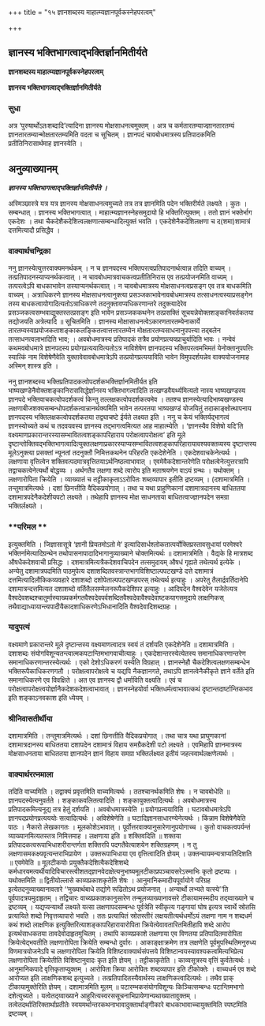 +++
title = "१५ ज्ञानशब्दस्य माहात्म्यज्ञानपूर्वकस्नेहपरत्वम्"

+++


## ज्ञानस्य भक्तिभागत्वाद्भक्तिर्ज्ञानमितीर्यते

**ज्ञानशब्दस्य माहात्म्यज्ञानपूर्वकस्नेहपरत्वम्**

**ज्ञानस्य भक्तिभागत्वाद्भक्तिर्ज्ञानमितीर्यते**

### **सुधा**

अत्र ‘पुरुषार्थोऽतःशब्दादि’त्यादिना ज्ञानस्य मोक्षसाधनत्वमुक्तम् । अत्र च कर्मतारतम्याज्ज्ञानतारतम्यं ज्ञानतारतम्यान्मोक्षतारतम्यमिति वदता च सूचितम् । ज्ञानपदं चावबोधमात्रस्य प्रतिपादकमिति प्रतीतिनिरासार्थमाह ज्ञानस्येति ।

## **अनुव्याख्यानम्**

***ज्ञानस्य भक्तिभागत्वाद्भक्तिर्ज्ञानमितीर्यते ।***

अस्मिञ्छास्त्रे यत्र यत्र ज्ञानस्य मोक्षसाधनत्वमुच्यते तत्र तत्र ज्ञानमिति पदेन भक्तिरीर्यते लक्ष्यते । कुतः । सम्बन्धात् । ज्ञानस्य भक्तिभागत्वात् । माहात्म्यज्ञानस्नेहसमुदायो हि भक्तिरित्युक्तम् । ततो ज्ञानं भक्तेर्भाग एकदेशः । तथा चैकदेशैकदेशित्वलक्षणात्सम्बन्धादित्युक्तं भवति । एकदेशेनैकदेशिलक्षणा च द(शमा)शामात्रं दत्तमित्यादौ प्रसिद्धैव ।

### **वाक्यार्थचन्द्रिका**

ननु ज्ञानस्येत्युत्तरवाक्यमनर्थकम् । न च ज्ञानपदस्य भक्तिपरत्वप्रतिपादनार्थत्वान्न तदिति वाच्यम् । तत्प्रतिपादनस्याप्यनर्थकत्वात् । न चावबोधमात्रवाचकत्वप्रतीतिनिरास एव तत्प्रयोजनमिति वाच्यम् । तत्परत्वेऽपि बाधकाभावेन तस्याप्यनर्थकत्वात् । न चावबोधमात्रस्य मोक्षसाधनत्वप्रसङ्ग एव तत्र बाधकमिति वाच्यम् । अत्राधिकरणे ज्ञानस्य मोक्षसाधनत्वानुक्त्या प्रसञ्जकाभावेनावबोधमात्रस्य तत्साधनत्वस्याप्रसङ्गेन तस्य बाधकत्वायोगादित्यतोऽत्राधिकरणे तदनुक्तावप्यधिकरणान्तरे तदुक्त्यादेरेव प्रसञ्जकत्वसम्भवाद्युक्तस्तत्प्रसङ्ग इति भावेन प्रसञ्जककथनेन तत्प्रसक्तिं सूचयन्नेवोक्तशङ्कानिवर्तकतया तद्योजयति अत्रेत्यादि ॥ सूचितमिति । ज्ञानस्य मोक्षासाधनत्वेऽकारणतारतम्येनाकार्ये तारतम्यस्याप्रयोजकताशङ्काकलङ्कितत्वात्तत्तारतम्येन मोक्षतारतम्यसाधनानुपपत्त्या तद्बलेन तत्साधनत्वलाभादिति भाव; । अवबोधमात्रस्य प्रतिपादकं तत्रैव प्रयोगप्रत्ययप्राचुर्यादिति भावः । नन्वेवं कथमवबोधमात्रे ज्ञानपदस्य प्रयोगप्रत्ययावित्यतोऽत्र नाविशेषेण ज्ञानपदस्य भक्तिपरत्वमभिमतं येनोक्तानुपपत्तिः स्यात्किं नाम विशेषेणैवेति युक्तावेवावबोधमात्रेऽपि तत्प्रयोगप्रत्ययाविति भावेन विमुपदर्शयन्नेव वाक्ययोजनामाह अस्मिन् शास्त्र इति ।

ननु ज्ञानशब्दस्य भक्तिप्रतिपादकत्वोपदर्शकभक्तिर्ज्ञानमितीर्यत इति भाष्यखण्डेनैवोक्तशङ्कानिराससिद्धेर्ज्ञानस्य भक्तिभागत्वादिति तत्खण्डवैयर्थ्यमित्यतो नास्य भाष्यखण्डस्य ज्ञानपदे भक्तिवाचकत्वोपदर्शकत्वं किन्तु तल्लक्षकत्वोपदर्शकत्वमेव । ततश्च ज्ञानस्येत्यादिभाष्यखण्डस्य लक्षणाबीजशक्यसम्बन्धोपदर्शकत्वान्नानर्थक्यमिति भावेन तत्परतया भाष्यखण्डं योजयितुं तदाकाङ्क्षोत्थापनाय ज्ञानपदस्य भक्तिलक्षकत्वोपदर्शकतया तद्व्याचष्टे ईर्यते लक्ष्यत इति । ननु च केयं भक्तिर्यद्भागत्वं ज्ञानस्योच्यते कथं च तदवयवस्य ज्ञानस्य तद्भागत्वमित्यत आह माहात्म्येति । ‘ज्ञानस्यैव विशेषो यदि’ति वक्ष्यमाणप्रकारान्तरस्यासम्भावितत्वशङ्कापरिहाराय परोक्षत्वापरोक्षत्व’ इति मूले दृष्टान्तोक्तिवद्भक्तिभागत्वादित्युक्तलक्षणाप्रकारस्याप्यसम्भावितत्वशङ्कापरिहारायावश्यवक्तव्यस्य दृष्टान्तस्य मूलेऽनुक्त्या प्रसक्तां न्यूनतां तदनुक्तौ निमित्तकथनेन परिहरति एकदेशेनेति । एकदेशवाचकेनेत्यर्थः । लक्षणाया वृत्तित्वेन शक्तिवत्पदमात्रवृत्तितयाऽर्थनिष्ठत्वाभावात् । एवमेवैकदेशान्तरेणेति परोक्षत्वेनेत्युत्तरत्रापि तद्वाचकत्वेनेत्यर्थो बोद्धव्यः । अर्थगतैव लक्षणा शब्दे त्वारोप इति मताश्रयणेन वाऽयं ग्रन्थः । यथोक्तम् । लक्षणारोपिता क्रियेति । व्याख्यातं च तट्टीकाकृताऽऽरोपितः शब्दव्यापार इतीति द्रष्टव्यम् । (दशामात्रमिति । तन्तुमात्रमित्यर्थः । दशां छिनत्तीति वैदिकप्रयोगात् । तथा च यथा प्राहुणिकानां दशामात्रदानस्य बाधिततया दशामात्रपदेनैकदेशीयपटो लक्ष्यते । तथेहापि ज्ञानस्य मोक्ष साधनताया बाधितत्वाज्ज्ञानपदेन समग्रा भक्तिर्लक्ष्यते ।

### **परिमल **

इत्युक्तमिति । जिज्ञासासूत्रे ‘ज्ञानी प्रियतमोऽतो मे’ इत्यादिसार्धश्लोकतात्पर्योक्तिप्रस्तावसुधायां परमेश्वरे भक्तिर्नामेत्यादिग्रन्थेन तथोपासनापादादिभागानुव्याख्याने चोक्तमित्यर्थः ॥ दशामात्रमिति । वैद्यके हि मात्रशब्द औषधैकदेशवाची प्रसिद्धः । दशमात्रमित्यत्रैकदेशवाचिपदेन तत्समुदायम् औषधं गृह्यते तथेत्यर्थ इत्येके । अन्येतु दशामात्रपदमिति पाठमुपेत्य दशाशब्दितवस्त्रान्तभागविशिष्टाल्पपटखण्डे दत्ते दशामात्रं दत्तमित्यादिलौकिकव्यवहारे दशाशब्दो दशोपेताल्पपटखण्डपरस् तथेत्यर्थ इत्याहुः । अपरेतु तैलार्द्रवर्तिदानेपि दशामात्रन्दत्तमित्यत दशाशब्दो वर्तितैलसम्मेलनरूपैकदेशिपर इत्याहुः । आदिपदेन वैश्वदेवेन यजेतेत्यत्र वैश्वदेवशब्दश्चातुर्मास्याख्यकर्मगतवैश्वदेवपर्वशब्दितवैश्वदेवावैश्वदेवाष्टकयागसमुदाये लाक्षणिकस् तथैवाद्याध्यायान्त्यपादीयैकादशाधिकरणेऽभिधानादिति वैश्वदेवादिशब्दग्रहः ।

### **यादुपत्यं**

वक्ष्यमाणे प्रकारान्तरे मूले दृष्टान्तस्य वक्ष्यमाणत्वादत्र स्वयं तं दर्शयति एकदेशेनेति ॥ दशामात्रमिति । दशाशब्दः संयोगविशून्यतन्त्वात्मकपटान्तिमभागवाचीत्याहुः । एकदेशान्तरस्येत्येतस्य समानाधिकरणान्तरेण समानाधिकरणान्तरस्येत्यर्थः । एको देशोऽधिकरणं यस्येति विग्रहात् । ज्ञानस्नेहौ चैकदेशित्वलक्षणसम्बन्धेन भक्तिरूपैकाधिकरणगतौ । परोक्षत्वापरोक्षत्वे च यद्यपि नैकज्ञानगते, तथाऽपि ज्ञानत्वेनैकीकृते ज्ञाने वर्तेते इति समानाधिकरणे एव विवक्षिते । अत एव ज्ञानस्य द्वौ धर्माविति वक्ष्यति । एवं च परोक्षत्वापरोक्षत्वयोर्ज्ञानैकदेशकदेशत्वाभावात् । ज्ञानस्नेहयोर्वा भक्तिधर्मत्वाभावात्कथं दृष्टान्तदार्ष्टान्तिकभाव इति शङ्काऽनवकाश इति ध्येयम् ।

### **श्रीनिवासतीर्थीया**

दशामात्रमिति । तन्तुमात्रमित्यर्थः । दशां छिनत्तीति वैदिकप्रयोगात् । तथा चात्र यथा प्राघुणकानां दशामात्रदानस्य बाधिततया दशापदेन दशामात्रं विहाय समग्रैकदेशी पटो लक्ष्यते । एवमिहापि ज्ञानमात्रस्य मोक्षसाधनताया बाधिततया ज्ञानपदेन ज्ञानं विहाय समग्रा भक्तिर्लक्ष्यत इतीयं जहत्स्वार्थलक्षणेत्यर्थः ।

### **वाक्यार्थरत्नमाला**

तदिति वाच्यमिति । तद्वाक्यं प्रवृत्तमिति वाच्यमित्यर्थः । ततश्चानर्थकमिति शेषः । न चावबोधेति ॥ ज्ञानपदस्येत्यनुवर्तते । शङ्काकवलितत्वादिति । शङ्कायुक्तत्वादित्यर्थः । अवबोधमात्रस्य प्रतिपादकमित्यनूद्य तत्र हेतुं दर्शयति । अवबोधमात्रस्येति ॥ प्रयोगप्रत्ययाविति । घटावबोधमात्रेऽपि ज्ञानपदप्रयोगप्रत्यययोः सत्वादित्यर्थः । अविशेषेणेति ॥ घटादिज्ञानसाधारण्येनेत्यर्थः । किंन्नाम विशेषेणैवेति पाठः । नैकारो लेखकागतः । मूलकोशेऽभावात् । पूर्वोत्तरवाक्यानुसारेणानुपयोगाच्च । कुतो वाचकत्वपर्यन्तं व्याख्यानमित्यतस्तत्र निमित्तमाह । लक्षणाया इति ॥ शक्तिवदिति ॥ शक्तया प्रतिपादकत्वरूपाभिधाशरीरान्तर्गता शक्तिरपि पदगतैवेत्याशयेन शक्तिग्रहणम् । न तु लक्षणासमकक्ष्यवृत्यन्तराभिप्रायेण । उक्तरूपाभिधाया एव वृत्तित्वादिति ज्ञेयम् । उक्तन्यायमन्यत्राप्यतिदिशति ॥ एवमेवेति ॥ मूलटीकयोः प्रयुक्तैकदेशित्वैकदेशिशब्दे कर्मधारयमत्वर्थीयादिविचारस्त्वीशतद्ज्ञानवेदाक्षेत्यनुभाष्यमूलटीकाप्रपञ्चावसरेऽस्माभिः कृतो द्रष्टव्यः । यथोक्तमिति ॥ द्वितीयोल्लासे काव्यप्रकाशकृतेति शेषः । आनुमानिकमादीयपूर्वायोगे परिग्रह इत्येतदनुव्याख्यानावतारे ‘‘मुख्यार्थबाधे तद्योगे रूढितोऽथ प्रयोजनात् । अन्यार्थो लभ्यते यत्स्ये’’ति पूर्वपादत्रयमुदाहृतम् । तद्विचारः वाच्यप्रकाशकानुसारेण तन्मूलव्याख्यानावसरे टीकायामस्मदीय तद्य्वाख्याने च द्रष्टव्यम् । यद्यप्यन्यार्थो लक्ष्यते यत्सा लक्षणापदसम्बन्धः पूर्वत्रेति स्वीकृत्य गङ्गायां घोष इत्यत्र स्वार्थे स्रोतसि प्रत्यायिते शब्दो निवृत्तव्यापारो भवति । ततः प्रत्यायितं स्रोतस्तीरं लक्षयतीत्यर्थधर्मोऽयं लक्षणा नाम न शब्दधर्म कथं शब्दो लाक्षणिक इत्युक्तिरित्याशङ्कापरिहारायारोपिता क्रियेत्येवावतारितमितीहापि शब्दे आरोप इत्यर्थसाधकतया तावदेवोदाहृतमुचितम् । तथापि काव्यप्रकाशे लक्षणाया एव विणतया प्रतिपादितमारोपिता क्रियेत्येद्भवतीति लक्षणारोपिता क्रियेति सम्बन्धो दुर्वारः । आकाङ्क्षाक्रमेण तत्र लक्षणेति पूर्वमुपस्थितिमनुरुध्य विणमात्रयोजनेऽपि च लक्षणारोपिता क्रियेति विशिष्टवाक्यार्थसंपत्तये विशिष्टान्वयस्यावश्यकत्वमित्यभिप्रेत्य लक्षणारोपिता क्रियेतीति विशिष्टानुवादः कृत इति ज्ञेयम् । तट्टीकाकृतेति । काव्यसूत्रस्य वृत्तिं कुर्वतेत्यर्थः । आनुमानिकपादे वृत्तिकृताप्युक्तम् । आरोपिता क्रिया आरोपितः शब्दव्यापार इति टीकोक्तेः । वाच्यधर्म एव शब्दे आरोप्यत इति लाक्षणिकशब्द इत्युच्यते । तत्प्रतिपादितस्यैवार्थस्य लाक्षणिकत्वादित्यर्थः । तथैव प्राक् टीकायामुक्तेरिति ज्ञेयम् । दशामात्रमिति मूलम् ॥ पटारम्भकसंयोगविशून्यः किञ्चित्सम्बन्धः पटान्तिमभागो दशेत्युच्यते । यत्वेतद्य्वाख्याने आहुरित्यस्वरससूचनाभिप्रायेणान्यथाख्यातावुक्तम् । तत्वेतदर्थातिरिक्तार्थाप्रतीतेः स्वयमर्थान्तरकथनाभावादुक्तार्थाङ्गीकारे बाधकाभावाच्चायुक्तमिति स्पष्टमिति द्रष्टव्यम् ।

